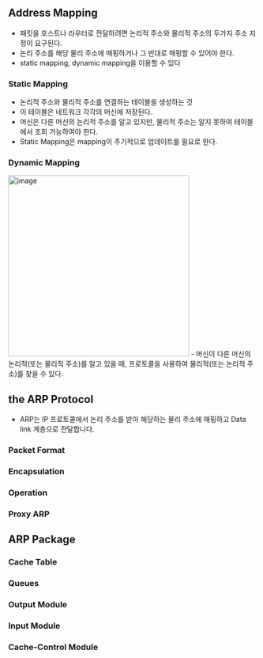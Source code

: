 ## Address Mapping
- 패킷을 호스트나 라우터로 전달하려면 논리적 주소와 물리적 주소의 두가지 주소 지정이 요구된다.
- 논리 주소를 해당 물리 주소에 매핑하거나 그 반대로 매핑할 수 있어야 한다.
- static mapping, dynamic mapping을 이용할 수 있다

### Static Mapping
- 논리적 주소와 물리적 주소를 연결하는 테이블을 생성하는 것
- 이 테이블은 네트워크 각각의 머신에 저장된다.
- 머신은 다른 머신의 논리적 주소를 알고 있지만, 물리적 주소는 알지 못하여 테이블에서 조회 가능하여야 한다.
- Static Mapping은 mapping이 주기적으로 업데이트를 필요로 한다.

### Dynamic Mapping
<img width="366" alt="image" src="https://user-images.githubusercontent.com/110087065/209656082-bd042671-2ea7-4814-ad82-d853f16aa4a6.png">
- 머신이 다른 머신의 논리적(또는 물리적 주소)를 알고 있을 때, 프로토콜을 사용하여 물리적(또는 논리적 주소)를 찾을 수 있다.


## the ARP Protocol
- ARP는 IP 프로토콜에서 논리 주소를 받아 해당하는 물리 주소에 매핑하고 Data link 계층으로 전달합니다.

### Packet Format
### Encapsulation
### Operation
### Proxy ARP


## ARP Package

### Cache Table
### Queues
### Output Module
### Input Module
### Cache-Control Module
